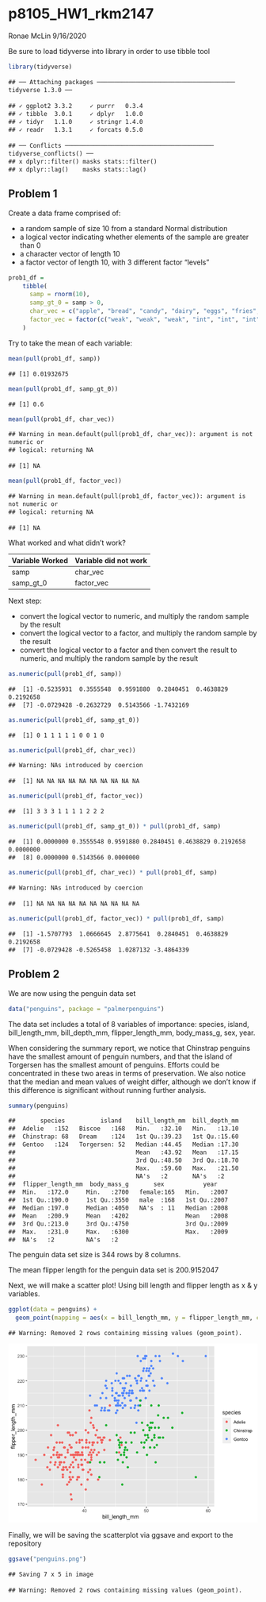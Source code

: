 p8105\_HW1\_rkm2147
================
Ronae McLin
9/16/2020

Be sure to load tidyverse into library in order to use tibble tool

``` r
library(tidyverse)
```

    ## ── Attaching packages ─────────────────────────────────────── tidyverse 1.3.0 ──

    ## ✓ ggplot2 3.3.2     ✓ purrr   0.3.4
    ## ✓ tibble  3.0.1     ✓ dplyr   1.0.0
    ## ✓ tidyr   1.1.0     ✓ stringr 1.4.0
    ## ✓ readr   1.3.1     ✓ forcats 0.5.0

    ## ── Conflicts ────────────────────────────────────────── tidyverse_conflicts() ──
    ## x dplyr::filter() masks stats::filter()
    ## x dplyr::lag()    masks stats::lag()

## Problem 1

Create a data frame comprised of:

  - a random sample of size 10 from a standard Normal distribution
  - a logical vector indicating whether elements of the sample are
    greater than 0
  - a character vector of length 10
  - a factor vector of length 10, with 3 different factor “levels”

<!-- end list -->

``` r
prob1_df =
    tibble(
      samp = rnorm(10),
      samp_gt_0 = samp > 0,
      char_vec = c("apple", "bread", "candy", "dairy", "eggs", "fries", "grapes", "honey", "ice", "jello"),
      factor_vec = factor(c("weak", "weak", "weak", "int", "int", "int", "int","strong", "strong", "strong"))
    )
```

Try to take the mean of each variable:

``` r
mean(pull(prob1_df, samp))
```

    ## [1] 0.01932675

``` r
mean(pull(prob1_df, samp_gt_0))
```

    ## [1] 0.6

``` r
mean(pull(prob1_df, char_vec))
```

    ## Warning in mean.default(pull(prob1_df, char_vec)): argument is not numeric or
    ## logical: returning NA

    ## [1] NA

``` r
mean(pull(prob1_df, factor_vec))
```

    ## Warning in mean.default(pull(prob1_df, factor_vec)): argument is not numeric or
    ## logical: returning NA

    ## [1] NA

What worked and what didn’t work?

| Variable Worked | Variable did not work |
| --------------- | --------------------- |
| samp            | char\_vec             |
| samp\_gt\_0     | factor\_vec           |

Next step:

  - convert the logical vector to numeric, and multiply the random
    sample by the result
  - convert the logical vector to a factor, and multiply the random
    sample by the result
  - convert the logical vector to a factor and then convert the result
    to numeric, and multiply the random sample by the result

<!-- end list -->

``` r
as.numeric(pull(prob1_df, samp))
```

    ##  [1] -0.5235931  0.3555548  0.9591880  0.2840451  0.4638829  0.2192658
    ##  [7] -0.0729428 -0.2632729  0.5143566 -1.7432169

``` r
as.numeric(pull(prob1_df, samp_gt_0))
```

    ##  [1] 0 1 1 1 1 1 0 0 1 0

``` r
as.numeric(pull(prob1_df, char_vec))
```

    ## Warning: NAs introduced by coercion

    ##  [1] NA NA NA NA NA NA NA NA NA NA

``` r
as.numeric(pull(prob1_df, factor_vec))
```

    ##  [1] 3 3 3 1 1 1 1 2 2 2

``` r
as.numeric(pull(prob1_df, samp_gt_0)) * pull(prob1_df, samp)
```

    ##  [1] 0.0000000 0.3555548 0.9591880 0.2840451 0.4638829 0.2192658 0.0000000
    ##  [8] 0.0000000 0.5143566 0.0000000

``` r
as.numeric(pull(prob1_df, char_vec)) * pull(prob1_df, samp)
```

    ## Warning: NAs introduced by coercion

    ##  [1] NA NA NA NA NA NA NA NA NA NA

``` r
as.numeric(pull(prob1_df, factor_vec)) * pull(prob1_df, samp)
```

    ##  [1] -1.5707793  1.0666645  2.8775641  0.2840451  0.4638829  0.2192658
    ##  [7] -0.0729428 -0.5265458  1.0287132 -3.4864339

## Problem 2

We are now using the penguin data set

``` r
data("penguins", package = "palmerpenguins")
```

The data set includes a total of 8 variables of importance: species,
island, bill\_length\_mm, bill\_depth\_mm, flipper\_length\_mm,
body\_mass\_g, sex, year.

When considering the summary report, we notice that Chinstrap penguins
have the smallest amount of penguin numbers, and that the island of
Torgersen has the smallest amount of penguins. Efforts could be
concentrated in these two areas in terms of preservation. We also notice
that the median and mean values of weight differ, although we don’t know
if this difference is significant without running further analysis.

``` r
summary(penguins)
```

    ##       species          island    bill_length_mm  bill_depth_mm  
    ##  Adelie   :152   Biscoe   :168   Min.   :32.10   Min.   :13.10  
    ##  Chinstrap: 68   Dream    :124   1st Qu.:39.23   1st Qu.:15.60  
    ##  Gentoo   :124   Torgersen: 52   Median :44.45   Median :17.30  
    ##                                  Mean   :43.92   Mean   :17.15  
    ##                                  3rd Qu.:48.50   3rd Qu.:18.70  
    ##                                  Max.   :59.60   Max.   :21.50  
    ##                                  NA's   :2       NA's   :2      
    ##  flipper_length_mm  body_mass_g       sex           year     
    ##  Min.   :172.0     Min.   :2700   female:165   Min.   :2007  
    ##  1st Qu.:190.0     1st Qu.:3550   male  :168   1st Qu.:2007  
    ##  Median :197.0     Median :4050   NA's  : 11   Median :2008  
    ##  Mean   :200.9     Mean   :4202                Mean   :2008  
    ##  3rd Qu.:213.0     3rd Qu.:4750                3rd Qu.:2009  
    ##  Max.   :231.0     Max.   :6300                Max.   :2009  
    ##  NA's   :2         NA's   :2

The penguin data set size is 344 rows by 8 columns.

The mean flipper length for the penguin data set is 200.9152047

Next, we will make a scatter plot\! Using bill length and flipper length
as x & y variables.

``` r
ggplot(data = penguins) + 
  geom_point(mapping = aes(x = bill_length_mm, y = flipper_length_mm, color = species))
```

    ## Warning: Removed 2 rows containing missing values (geom_point).

![](p8105_HW1_rkm2147_files/figure-gfm/scatterplot-1.png)<!-- -->

Finally, we will be saving the scatterplot via ggsave and export to the
repository

``` r
ggsave("penguins.png")
```

    ## Saving 7 x 5 in image

    ## Warning: Removed 2 rows containing missing values (geom_point).
